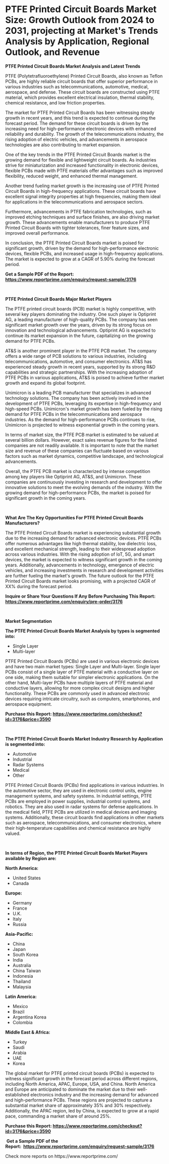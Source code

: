 <p><h1>PTFE Printed Circuit Boards Market Size: Growth Outlook from 2024 to 2031, projecting at Market's Trends Analysis by Application, Regional Outlook, and Revenue</h1></p><p><strong>PTFE Printed Circuit Boards Market Analysis and Latest Trends</strong></p>
<p><p>PTFE (Polytetrafluoroethylene) Printed Circuit Boards, also known as Teflon PCBs, are highly reliable circuit boards that offer superior performance in various industries such as telecommunications, automotive, medical, aerospace, and defense. These circuit boards are constructed using PTFE material, which provides excellent electrical insulation, thermal stability, chemical resistance, and low friction properties.</p><p>The market for PTFE Printed Circuit Boards has been witnessing steady growth in recent years, and this trend is expected to continue during the forecast period. The demand for these circuit boards is driven by the increasing need for high-performance electronic devices with enhanced reliability and durability. The growth of the telecommunications industry, the rising adoption of electric vehicles, and advancements in aerospace technologies are also contributing to market expansion.</p><p>One of the key trends in the PTFE Printed Circuit Boards market is the growing demand for flexible and lightweight circuit boards. As industries strive for miniaturization and increased functionality in electronic devices, flexible PCBs made with PTFE materials offer advantages such as improved flexibility, reduced weight, and enhanced thermal management.</p><p>Another trend fueling market growth is the increasing use of PTFE Printed Circuit Boards in high-frequency applications. These circuit boards have excellent signal integrity properties at high frequencies, making them ideal for applications in the telecommunications and aerospace sectors.</p><p>Furthermore, advancements in PTFE fabrication technologies, such as improved etching techniques and surface finishes, are also driving market growth. These advancements enable manufacturers to produce PTFE Printed Circuit Boards with tighter tolerances, finer feature sizes, and improved overall performance.</p><p>In conclusion, the PTFE Printed Circuit Boards market is poised for significant growth, driven by the demand for high-performance electronic devices, flexible PCBs, and increased usage in high-frequency applications. The market is expected to grow at a CAGR of 5.90% during the forecast period.</p></p>
<p><strong>Get a Sample PDF of the Report:&nbsp; <a href="https://www.reportprime.com/enquiry/request-sample/3176">https://www.reportprime.com/enquiry/request-sample/3176</a></strong></p>
<p>&nbsp;</p>
<p><strong>PTFE Printed Circuit Boards Major Market Players</strong></p>
<p><p>The PTFE printed circuit boards (PCB) market is highly competitive, with several key players dominating the industry. One such player is Optiprint AG, a leading manufacturer of high-quality PCBs. The company has seen significant market growth over the years, driven by its strong focus on innovation and technological advancements. Optiprint AG is expected to continue its market expansion in the future, capitalizing on the growing demand for PTFE PCBs.</p><p>AT&S is another prominent player in the PTFE PCB market. The company offers a wide range of PCB solutions to various industries, including telecommunications, automotive, and consumer electronics. AT&S has experienced steady growth in recent years, supported by its strong R&D capabilities and strategic partnerships. With the increasing adoption of PTFE PCBs in various applications, AT&S is poised to achieve further market growth and expand its global footprint.</p><p>Unimicron is a leading PCB manufacturer that specializes in advanced technology solutions. The company has been actively involved in the development of PTFE PCBs, leveraging its expertise in high-frequency and high-speed PCBs. Unimicron's market growth has been fueled by the rising demand for PTFE PCBs in the telecommunications and aerospace industries. As the demand for high-performance PCBs continues to rise, Unimicron is projected to witness exponential growth in the coming years.</p><p>In terms of market size, the PTFE PCB market is estimated to be valued at several billion dollars. However, exact sales revenue figures for the listed companies are not readily available. It is important to note that the market size and revenue of these companies can fluctuate based on various factors such as market dynamics, competitive landscape, and technological advancements.</p><p>Overall, the PTFE PCB market is characterized by intense competition among key players like Optiprint AG, AT&S, and Unimicron. These companies are continuously investing in research and development to offer innovative solutions to meet the evolving demands of the industry. With the growing demand for high-performance PCBs, the market is poised for significant growth in the coming years.</p></p>
<p>&nbsp;</p>
<p><strong>What Are The Key Opportunities For PTFE Printed Circuit Boards Manufacturers?</strong></p>
<p><p>The PTFE Printed Circuit Boards market is experiencing substantial growth due to the increasing demand for advanced electronic devices. PTFE PCBs offer numerous advantages like high thermal stability, low dielectric loss, and excellent mechanical strength, leading to their widespread adoption across various industries. With the rising adoption of IoT, 5G, and smart devices, the market is expected to witness significant growth in the coming years. Additionally, advancements in technology, emergence of electric vehicles, and increasing investments in research and development activities are further fueling the market's growth. The future outlook for the PTFE Printed Circuit Boards market looks promising, with a projected CAGR of XX% during the forecast period.</p></p>
<p><strong>Inquire or Share Your Questions If Any Before Purchasing This Report: <a href="https://www.reportprime.com/enquiry/pre-order/3176">https://www.reportprime.com/enquiry/pre-order/3176</a></strong></p>
<p>&nbsp;</p>
<p><strong>Market Segmentation</strong></p>
<p><strong>The PTFE Printed Circuit Boards Market Analysis by types is segmented into:</strong></p>
<p><ul><li>Single Layer</li><li>Multi-layer</li></ul></p>
<p><p>PTFE Printed Circuit Boards (PCBs) are used in various electronic devices and have two main market types: Single Layer and Multi-layer. Single layer PCBs consist of a single layer of PTFE material with a conductive layer on one side, making them suitable for simpler electronic applications. On the other hand, Multi-layer PCBs have multiple layers of PTFE material and conductive layers, allowing for more complex circuit designs and higher functionality. These PCBs are commonly used in advanced electronic devices requiring intricate circuitry, such as computers, smartphones, and aerospace equipment.</p></p>
<p><strong>Purchase this Report:&nbsp;<a href="https://www.reportprime.com/checkout?id=3176&price=3590">https://www.reportprime.com/checkout?id=3176&price=3590</a></strong></p>
<p>&nbsp;</p>
<p><strong>The PTFE Printed Circuit Boards Market Industry Research by Application is segmented into:</strong></p>
<p><ul><li>Automotive</li><li>Industrial</li><li>Radar Systems</li><li>Medical</li><li>Other</li></ul></p>
<p><p>PTFE Printed Circuit Boards (PCBs) find applications in various industries. In the automotive sector, they are used in electronic control units, engine management systems, and safety systems. In industrial settings, PTFE PCBs are employed in power supplies, industrial control systems, and robotics. They are also used in radar systems for defense applications. In the medical field, PTFE PCBs are utilized in medical devices and imaging systems. Additionally, these circuit boards find applications in other markets such as aerospace, telecommunications, and consumer electronics, where their high-temperature capabilities and chemical resistance are highly valued.</p></p>
<p>&nbsp;</p>
<p><strong>In terms of Region, the PTFE Printed Circuit Boards Market Players available by Region are:</strong></p>
<p>
    <p> <strong> North America: </strong>
        <ul>
            <li>United States</li>
            <li>Canada</li>
        </ul>
        </p> 
    <p> <strong> Europe: </strong>
        <ul>
            <li>Germany</li>
            <li>France</li>
            <li>U.K.</li>
            <li>Italy</li>
            <li>Russia</li>
        </ul>
        </p> 
    <p> <strong> Asia-Pacific: </strong>
        <ul>
            <li>China</li>
            <li>Japan</li>
            <li>South Korea</li>
            <li>India</li>
            <li>Australia</li>
            <li>China Taiwan</li>
            <li>Indonesia</li>
            <li>Thailand</li>
            <li>Malaysia</li>
        </ul>
        </p> 
    <p> <strong> Latin America: </strong>
        <ul>
            <li>Mexico</li>
            <li>Brazil</li>
            <li>Argentina Korea</li>
            <li>Colombia</li>
        </ul>
        </p> 
    <p> <strong> Middle East & Africa: </strong>
        <ul>
            <li>Turkey</li>
            <li>Saudi</li>
            <li>Arabia</li>
            <li>UAE</li>
            <li>Korea</li>
        </ul>
    </p>
    </p>
<p><p>The global market for PTFE printed circuit boards (PCBs) is expected to witness significant growth in the forecast period across different regions, including North America, APAC, Europe, USA, and China. North America and Europe are anticipated to dominate the market due to their well-established electronics industry and the increasing demand for advanced and high-performance PCBs. These regions are projected to capture a substantial market share of approximately 35% and 30% respectively. Additionally, the APAC region, led by China, is expected to grow at a rapid pace, commanding a market share of around 25%.</p></p>
<p><strong>Purchase this Report: <a href="https://www.reportprime.com/checkout?id=3176&price=3590">https://www.reportprime.com/checkout?id=3176&price=3590</a></strong></p>
<p>&nbsp;<strong>Get a Sample PDF of the Report:&nbsp;&nbsp;<a href="https://www.reportprime.com/enquiry/request-sample/3176">https://www.reportprime.com/enquiry/request-sample/3176</a></strong></p>
<p><strong></strong></p>
<p>Check more reports on https://www.reportprime.com/</p>